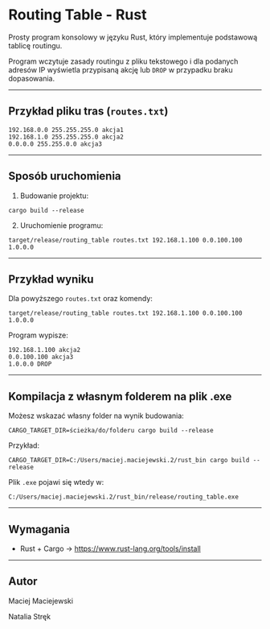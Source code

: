 # Routing Table - Rust

Prosty program konsolowy w języku Rust, który implementuje podstawową tablicę routingu.

Program wczytuje zasady routingu z pliku tekstowego i dla podanych adresów IP wyświetla przypisaną akcję lub `DROP` w przypadku braku dopasowania.

---

## Przykład pliku tras (`routes.txt`)

```
192.168.0.0 255.255.255.0 akcja1
192.168.1.0 255.255.255.0 akcja2
0.0.0.0 255.255.0.0 akcja3
```

---

## Sposób uruchomienia

1. Budowanie projektu:

```
cargo build --release
```

2. Uruchomienie programu:

```
target/release/routing_table routes.txt 192.168.1.100 0.0.100.100 1.0.0.0
```

---

## Przykład wyniku

Dla powyższego `routes.txt` oraz komendy:

```
target/release/routing_table routes.txt 192.168.1.100 0.0.100.100 1.0.0.0
```

Program wypisze:

```
192.168.1.100 akcja2
0.0.100.100 akcja3
1.0.0.0 DROP
```

---

## Kompilacja z własnym folderem na plik .exe

Możesz wskazać własny folder na wynik budowania:

```
CARGO_TARGET_DIR=ścieżka/do/folderu cargo build --release
```

Przykład:

```
CARGO_TARGET_DIR=C:/Users/maciej.maciejewski.2/rust_bin cargo build --release
```

Plik `.exe` pojawi się wtedy w:

```
C:/Users/maciej.maciejewski.2/rust_bin/release/routing_table.exe
```

---

## Wymagania

- Rust + Cargo → https://www.rust-lang.org/tools/install

---

## Autor

Maciej Maciejewski 

Natalia Stręk
